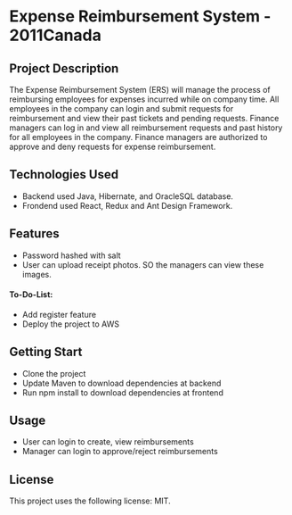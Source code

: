 # Expense Reimbursement System - 2011Canada

## Project Description

The Expense Reimbursement System (ERS) will manage the process of reimbursing employees for expenses incurred while on company time. All employees in the company can login and submit requests for reimbursement and view their past tickets and pending requests. Finance managers can log in and view all reimbursement requests and past history for all employees in the company. Finance managers are authorized to approve and deny requests for expense reimbursement.


## Technologies Used
* Backend used Java, Hibernate, and OracleSQL database.
* Frondend used React, Redux and Ant Design Framework.
	

## Features
* Password hashed with salt
* User can upload receipt photos. SO the managers can view these images.

#### To-Do-List:
- Add register feature
- Deploy the project to AWS
	
## Getting Start
* Clone the project
* Update Maven to download dependencies at backend
* Run npm install to download dependencies at frontend
	
## Usage
* User can login to create, view reimbursements
* Manager can login to approve/reject reimbursements
	
## License
This project uses the following license: MIT.
